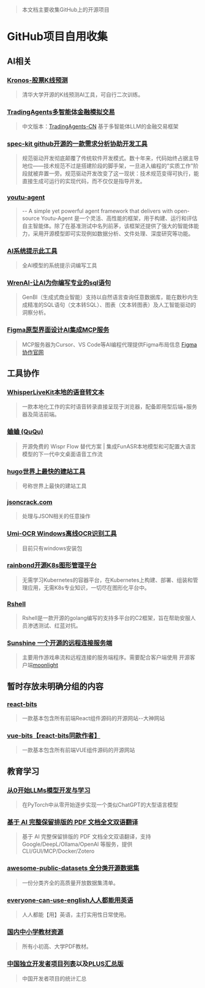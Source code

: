 > 本文档主要收集GitHub上的开源项目
# GitHub项目自用收集
## AI相关
### [Kronos-股票K线预测](https://github.com/shiyu-coder/Kronos)
> 清华大学开源的K线预测AI工具，可自行二次训练。
### [TradingAgents多智能体金融模拟交易](https://github.com/TauricResearch/TradingAgents)
> 中文版本：[TradingAgents-CN](https://github.com/hsliuping/TradingAgents-CN)
> 基于多智能体LLM的金融交易框架
### [spec-kit github开源的一款需求分析协助开发工具](https://github.com/github/spec-kit)
> 规范驱动开发彻底颠覆了传统软件开发模式。数十年来，代码始终占据主导地位——技术规范不过是搭建阶段的脚手架，一旦进入编程的"实质工作"阶段就被弃置一旁。规范驱动开发改变了这一现状：技术规范变得可执行，能直接生成可运行的实现代码，而不仅仅是指导开发。
### [youtu-agent](https://github.com/TencentCloudADP/youtu-agent)
> -- A simple yet powerful agent framework that delivers with open-source 
> Youtu-Agent 是一个灵活、高性能的框架，用于构建、运行和评估自主智能体。除了在基准测试中名列前茅，该框架还提供了强大的智能体能力，采用开源模型即可实现例如数据分析、文件处理、深度研究等功能。
### [AI系统提示此工具](https://github.com/x1xhlol/system-prompts-and-models-of-ai-tools)
> 全AI模型的系统提示词编写工具
### [WrenAI-让AI为你编写专业的sql语句](https://github.com/Canner/WrenAI)
> GenBI（生成式商业智能）支持以自然语言查询任意数据库，能在数秒内生成精准的SQL语句（文本转SQL）、图表（文本转图表）及人工智能驱动的洞察分析。
### [Figma原型界面设计AI集成MCP服务]()
> MCP服务器为Cursor、VS Code等AI编程代理提供Figma布局信息
> [Figma协作官网](https://www.figma.com/)


## 工具协作

### [WhisperLiveKit本地的语音转文本](https://github.com/QuentinFuxa/WhisperLiveKit)
> 一款本地化工作的实时语音转录直接呈现于浏览器，配备即用型后端+服务器及简洁前端。
### [蛐蛐 (QuQu)](https://github.com/yan5xu/ququ)
> 开源免费的 Wispr Flow 替代方案 | 集成FunASR本地模型和可配置大语言模型的下一代中文桌面语音工作流
### [hugo世界上最快的建站工具](https://github.com/gohugoio/hugo)
> 号称世界上最快的建站工具
### [jsoncrack.com](https://github.com/AykutSarac/jsoncrack.com)
> 处理与JSON相关的任意操作
### [Umi-OCR Windows离线OCR识别工具](https://github.com/hiroi-sora/Umi-OCR)
> 目前只有windows安装包
### [rainbond开源K8s图形管理平台](https://github.com/goodrain/rainbond)
> 无需学习Kubernetes的容器平台，在Kubernetes上构建、部署、组装和管理应用，无需K8s专业知识，一切尽在图形化平台中。
### [Rshell](https://github.com/Rubby2001/Rshell---A-Cross-Platform-C2)
> Rshell是一款开源的golang编写的支持多平台的C2框架，旨在帮助安服人员渗透测试、红蓝对抗。
### [Sunshine 一个开源的远程连接服务端](https://github.com/LizardByte/Sunshine)
> 主要用作游戏串流和远程连接的服务端程序。需要配合客户端使用
> 开源客户端[moonlight](https://github.com/moonlight-stream/moonlight-qt)

## 暂时存放未明确分组的内容
### [react-bits](https://github.com/DavidHDev/react-bits)
> 一款基本包含所有前端React组件源码的开源网站--大神网站
### [vue-bits【react-bits同款作者】](https://github.com/DavidHDev/vue-bits)
> 一款基本包含所有前端VUE组件源码的开源网站

## 教育学习
### [从0开始LLMs模型开发与学习](https://github.com/rasbt/LLMs-from-scratch)
> 在PyTorch中从零开始逐步实现一个类似ChatGPT的大型语言模型
### [基于 AI 完整保留排版的 PDF 文档全文双语翻译](https://github.com/Byaidu/PDFMathTranslate)
> 基于 AI 完整保留排版的 PDF 文档全文双语翻译，支持 Google/DeepL/Ollama/OpenAI 等服务，提供 CLI/GUI/MCP/Docker/Zotero
### [awesome-public-datasets 全分类开源数据集](https://github.com/awesomedata/awesome-public-datasets)
> 一份分类齐全的高质量开放数据集清单。
### [everyone-can-use-english人人都能用英语](https://github.com/ZuodaoTech/everyone-can-use-english)
> 人人都能【用】英语，主打实用性日常使用。
### [国内中小学教材资源](https://github.com/TapXWorld/ChinaTextbook)
> 所有小初高、大学PDF教材。
### [中国独立开发者项目列表](https://github.com/1c7/chinese-independent-developer)以及[PLUS汇总版](https://github.com/XiaomingX/1000-chinese-independent-developer-plus)
> 中国开发者项目的统计汇总
